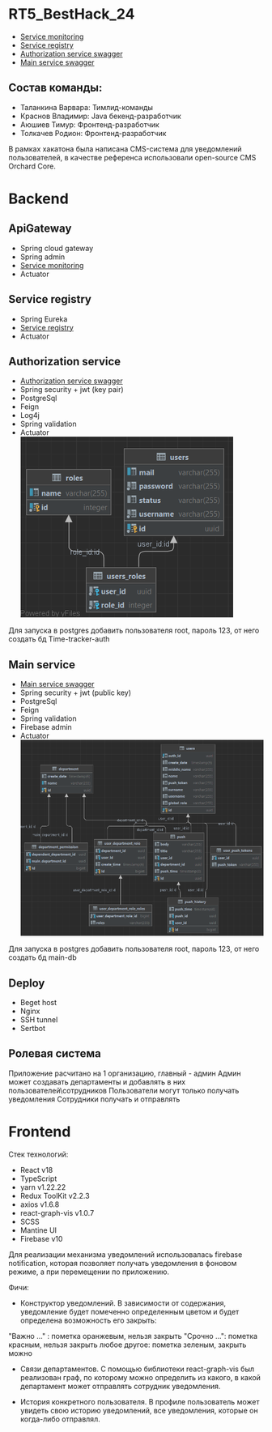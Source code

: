 # RT5_BestHack_24
- [Service monitoring](http://my-timecheck.ru/admin-ui/applications)
- [Service registry](http://my-timecheck.ru/eureka-ui)
- [Authorization service swagger](http://my-timecheck.ru/api/auth/swagger-ui/index.html#/)
- [Main service swagger](http://my-timecheck.ru/api/main/swagger-ui/index.html#/)

## Состав команды:
- Таланкина Варвара: Тимлид-команды
- Краснов Владимир: Java бекенд-разработчик
- Аюшиев Тимур: Фронтенд-разработчик
- Толкачев Родион: Фронтенд-разработчик

В рамках хакатона была написана CMS-система для уведомлений пользователей, в качестве референса использовали open-source CMS Orchard Core.

# Backend

## ApiGateway
- Spring cloud gateway
- Spring admin
- [Service monitoring](http://my-timecheck.ru/admin-ui/applications)
- Actuator

## Service registry
- Spring Eureka
- [Service registry](http://my-timecheck.ru/eureka-ui)
- Actuator

## Authorization service
- [Authorization service swagger](http:my-timecheck.ru/api/auth/swagger-ui/index.html#/)
- Spring security + jwt (key pair)
- PostgreSql
- Feign
- Log4j
- Spring validation
- Actuator
![Database](https://github.com/Sh1bari/RT5_BestHack_24/blob/main/auth.png)

Для запуска в postgres добавить пользователя root, пароль 123, от него создать бд Time-tracker-auth

## Main service
- [Main service swagger](http://my-timecheck.ru/api/main/swagger-ui/index.html#/)
- Spring security + jwt (public key)
- PostgreSql
- Feign
- Spring validation
- Firebase admin
- Actuator
![Database](https://github.com/Sh1bari/RT5_BestHack_24/blob/main/main.png)

Для запуска в postgres добавить пользователя root, пароль 123, от него создать бд main-db

## Deploy
- Beget host
- Nginx
- SSH tunnel
- Sertbot

## Ролевая система
Приложение расчитано на 1 организацию, главный - админ
Админ может создавать департаменты и добавлять в них пользователей\сотрудников
Пользователи могут только получать уведомления
Сотрудники получать и отправлять

# Frontend
Стек технологий:
- React v18
- TypeScript
- yarn v1.22.22
- Redux ToolKit v2.2.3
- axios v1.6.8
- react-graph-vis v1.0.7
- SCSS
- Mantine UI
- Firebase v10

Для реализации механизма уведомлений использовалась firebase notification, которая позволяет получать уведомления в фоновом режиме, а при перемещении по приложению. 

Фичи:
- Конструктор уведомлений. В зависимости от содержания, уведомление будет помеченно определенным цветом и будет определена возможность его закрыть:

"Важно ..." : пометка оранжевым, нельзя закрыть
"Срочно ...": пометка красным, нельзя закрыть
любое другое: пометка зеленым, закрыть можно

- Связи департаментов. С помощью библиотеки react-graph-vis был реализован граф, по которому можно определить из какого, в какой департамент может отправлять сотрудник уведомления.

- История конкретного пользователя. В профиле пользователь может увидеть свою историю уведомлений, все уведомления, которые он когда-либо отправлял.
